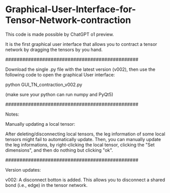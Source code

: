 # Graphical-User-Interface-for-Tensor-Network-contraction

This code is made possible by ChatGPT o1 preview. 

It is the first graphical user interface that allows you to contract a tensor network by dragging the tensors by you hand. 


###############################################

Download the single .py file with the latest version (v002), then use the following code to open the graphical User interface:

python GUI_TN_contraction_v002.py



(make sure your python can run numpy and PyQt5)

###############################################

Notes: 

Manually updating a local tensor:

After deleting/disconnecting local tensors, the leg information of some local tensors might fail to automatically update. 
Then, you can manually update the leg informations, by right-clicking the local tensor, clicking the "Set dimensions", and then do nothing but clicking "ok".


###############################################

Version updates:

v002: 
A disconnect botton is added. This allows you to disconnect a shared bond (i.e., edge) in the tensor network. 

